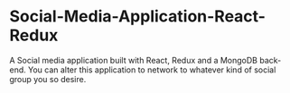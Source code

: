 # Social-Media-Application-React-Redux
A Social media application built with React, Redux and a MongoDB back-end. You can alter this application to network to whatever kind of social group you so desire.
